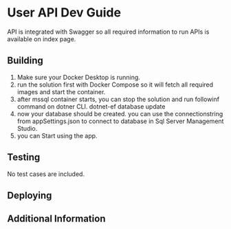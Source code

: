 # User API Dev Guide
API is integrated with Swagger so all required information to run APIs is available on index page.

## Building
1. Make sure your Docker Desktop is running.
2. run the solution first with Docker Compose so it will fetch all required images and start the container.
3. after mssql container starts, you can stop the solution and run followinf command on dotner CLI.
    dotnet-ef database update
4. now your database should be created. you can use the connectionstring from appSettings.json to connect to database in Sql Server Management Studio.
5. you can Start using the app.
## Testing
 No test cases are included. 
## Deploying

## Additional Information